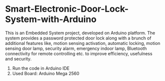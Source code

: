 # Smart-Electronic-Door-Lock-System-with-Arduino
This is an Embedded System project, developed on Arduino platform. The system provides a password protected door lock along with a brunch of additional features like, motion sensing activation, automatic locking, motion sensing door lamp, security alarm, emergency indoor lamp, Bluetooth connectivity for remote controlling etc. to improve efficiency, usefulness and security.

1. Run the code in Arduino IDE
2. Used Board: Arduino Mega 2560
